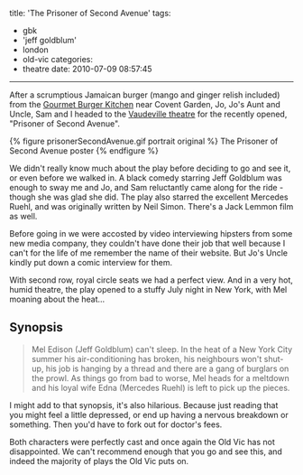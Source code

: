 title: 'The Prisoner of Second Avenue'
tags:
  - gbk
  - 'jeff goldblum'
  - london
  - old-vic
categories:
  - theatre
date: 2010-07-09 08:57:45
---

After a scrumptious Jamaican burger (mango and ginger relish included) from the [Gourmet Burger Kitchen](http://4sq.com/a3pchq) near Covent Garden, Jo, Jo's Aunt and Uncle, Sam and I headed to the [Vaudeville theatre](http://foursquare.com/venue/143717) for the recently opened, "Prisoner of Second Avenue".

{% figure prisonerSecondAvenue.gif portrait original %}
The Prisoner of Second Avenue poster
{% endfigure %}

We didn't really know much about the play before deciding to go and see it, or even before we walked in. A black comedy starring Jeff Goldblum was enough to sway me and Jo, and Sam reluctantly came along for the ride - though she was glad she did. The play also starred the excellent Mercedes Ruehl, and was originally written by Neil Simon. There's a Jack Lemmon film as well.

Before going in we were accosted by video interviewing hipsters from some new media company, they couldn't have done their job that well because I can't for the life of me remember the name of their website. But Jo's Uncle kindly put down a comic interview for them.

With second row, royal circle seats we had a perfect view. And in a very hot, humid theatre, the play opened to a stuffy July night in New York, with Mel moaning about the heat…

## Synopsis

> Mel Edison (Jeff Goldblum) can't sleep. In the heat of a New York City summer his air-conditioning has broken, his neighbours won't shut-up, his job is hanging by a thread and there are a gang of burglars on the prowl. As things go from bad to worse, Mel heads for a meltdown and his loyal wife Edna (Mercedes Ruehl) is left to pick up the pieces.

I might add to that synopsis, it's also hilarious. Because just reading that you might feel a little depressed, or end up having a nervous breakdown or something. Then you'd have to fork out for doctor's fees.

Both characters were perfectly cast and once again the Old Vic has not disappointed. We can't recommend enough that you go and see this, and indeed the majority of plays the Old Vic puts on.
